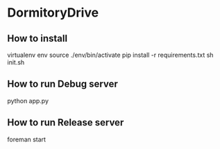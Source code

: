 DormitoryDrive
===============

How to install
---------------
virtualenv env
source ./env/bin/activate
pip install -r requirements.txt
sh init.sh

How to run Debug server
------------------------
python app.py

How to run Release server
--------------------------
foreman start
